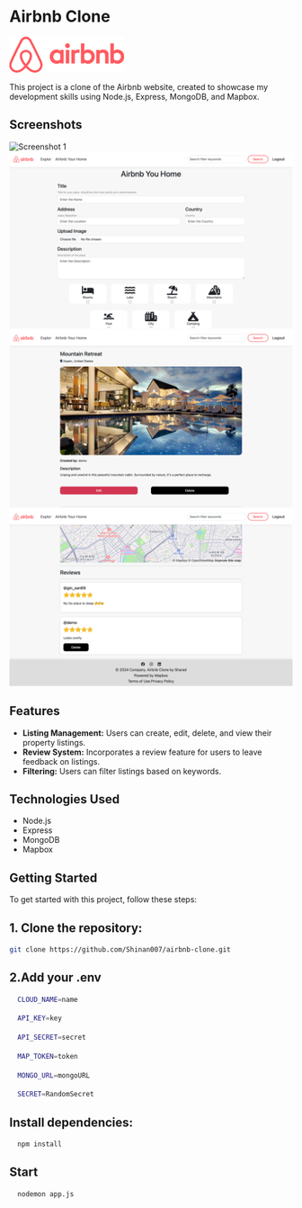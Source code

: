 # Airbnb Clone

![Airbnb Clone](/public//assets/Logo.svg)

This project is a clone of the Airbnb website, created to showcase my development skills using Node.js, Express, MongoDB, and Mapbox.

## Screenshots

![Screenshot 1](/public/assets/Landing.png)
![Screenshot 2](/public/assets/Creat.png)
![Screenshot 2](/public/assets/Show.png)
![Screenshot 3](/public/assets/Review.png)


## Features

- **Listing Management:** Users can create, edit, delete, and view their property listings.
- **Review System:** Incorporates a review feature for users to leave feedback on listings.
- **Filtering:** Users can filter listings based on keywords.

## Technologies Used

- Node.js
- Express
- MongoDB
- Mapbox

## Getting Started

To get started with this project, follow these steps:

## 1. Clone the repository:

   ```bash
   git clone https://github.com/Shinan007/airbnb-clone.git
   ```
   

## 2.Add your .env

```bash
  CLOUD_NAME=name

  API_KEY=key
  
  API_SECRET=secret
  
  MAP_TOKEN=token
  
  MONGO_URL=mongoURL
  
  SECRET=RandomSecret

  ```
 ## Install dependencies:

```bash
  npm install
```

## Start

```bash
  nodemon app.js
```




